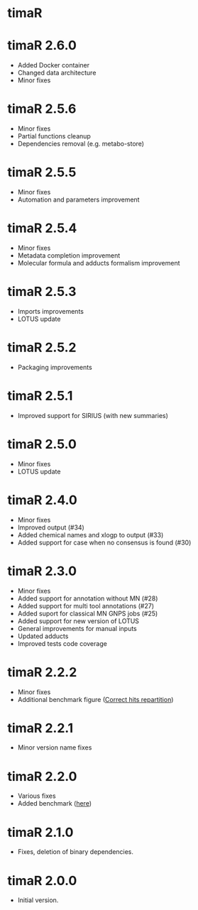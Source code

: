# timaR

# timaR 2.6.0
* Added Docker container
* Changed data architecture
* Minor fixes

# timaR 2.5.6
* Minor fixes
* Partial functions cleanup
* Dependencies removal (e.g. metabo-store)

# timaR 2.5.5
* Minor fixes
* Automation and parameters improvement

# timaR 2.5.4
* Minor fixes
* Metadata completion improvement
* Molecular formula and adducts formalism improvement

# timaR 2.5.3
* Imports improvements
* LOTUS update

# timaR 2.5.2
* Packaging improvements

# timaR 2.5.1
* Improved support for SIRIUS (with new summaries)

# timaR 2.5.0
* Minor fixes 
* LOTUS update

# timaR 2.4.0
* Minor fixes 
* Improved output (#34)
* Added chemical names and xlogp to output (#33)
* Added support for case when no consensus is found (#30)

# timaR 2.3.0
* Minor fixes 
* Added support for annotation without MN (#28)
* Added support for multi tool annotations (#27)
* Added suport for classical MN GNPS jobs (#25)
* Added support for new version of LOTUS
* General improvements for manual inputs
* Updated adducts
* Improved tests code coverage

# timaR 2.2.2
* Minor fixes 
* Additional benchmark figure ([Correct hits repartition](https://taxonomicallyinformedannotation.github.io/tima-r/articles/V-actual-performance.html#correct-hits-repartition))

# timaR 2.2.1
* Minor version name fixes

# timaR 2.2.0
* Various fixes
* Added benchmark ([here](https://taxonomicallyinformedannotation.github.io/tima-r/articles/V-actual-performance.html))

# timaR 2.1.0
* Fixes, deletion of binary dependencies.

# timaR 2.0.0
* Initial version.
